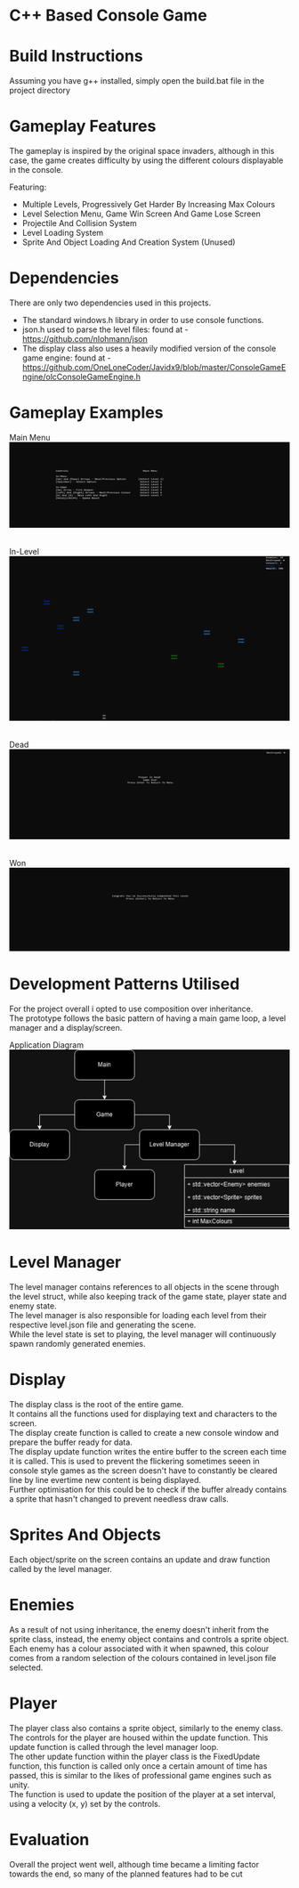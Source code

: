 ﻿# C++ Based Console Game
# Build Instructions
Assuming you have g++ installed, simply open the build.bat file in the project directory

# Gameplay Features
The gameplay is inspired by the original space invaders, although in this case, the game creates difficulty by using the different colours displayable in the console.

Featuring:
- Multiple Levels, Progressively Get Harder By Increasing Max Colours
- Level Selection Menu, Game Win Screen And Game Lose Screen
- Projectile And Collision System
- Level Loading System
- Sprite And Object Loading And Creation System (Unused)

# Dependencies
There are only two dependencies used in this projects.
- The standard windows.h library in order to use console functions. 
- json.h used to parse the level files: found at - https://github.com/nlohmann/json
- The display class also uses a heavily modified version of the console game engine: found at - https://github.com/OneLoneCoder/Javidx9/blob/master/ConsoleGameEngine/olcConsoleGameEngine.h

# Gameplay Examples
Main Menu
![Example Screenshot Of The Main Menu](screenshots/main_main.png)

\
In-Level
![Example Screenshot Of The Main Menu](screenshots/level.png)

\
Dead
![Example Screenshot Of The Main Menu](screenshots/dead.png)

\
Won
![Example Screenshot Of The Main Menu](screenshots/win.png)


# Development Patterns Utilised
For the project overall i opted to use composition over inheritance. \
The prototype follows the basic pattern of having a main game loop, a level manager and a display/screen.

Application Diagram \
![Application Diagram](screenshots/application-diagram.drawio.png)


# Level Manager
The level manager contains references to all objects in the scene through the level struct, while also keeping track of the game state, player state and enemy state. \
The level manager is also responsible for loading each level from their respective level.json file and generating the scene. \
While the level state is set to playing, the level manager will continuously spawn randomly generated enemies.

# Display
The display class is the root of the entire game. \
It contains all the functions used for displaying text and characters to the screen. \
The display create function is called to create a new console window and prepare the buffer ready for data. \
The display update function writes the entire buffer to the screen each time it is called. This is used to prevent the flickering sometimes seeen in console style games as the screen doesn't have to
constantly be cleared line by line evertime new content is being displayed. \
Further optimisation for this could be to check if the buffer already contains a sprite that hasn't changed to prevent needless draw calls.

# Sprites And Objects
Each object/sprite on the screen contains an update and draw function called by the level manager.

# Enemies
As a result of not using inheritance, the enemy doesn't inherit from the sprite class, instead, the enemy object contains and controls a sprite object. \
Each enemy has a colour associated with it when spawned, this colour comes from a random selection of the colours contained in level.json file selected.

# Player
The player class also contains a sprite object, similarly to the enemy class. \
The controls for the player are housed within the update function. This update function is called through the level manager loop. \
The other update function within the player class is the FixedUpdate function, this function is called only once a certain amount of time has passed, this is similar to the likes of professional game engines such as unity. \
The function is used to update the position of the player at a set interval, using a velocity (x, y) set by the controls.

# Evaluation
Overall the project went well, although time became a limiting factor towards the end, so many of the planned features had to be cut













